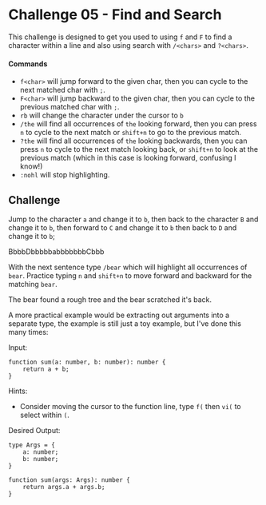 # Challenge 05 - Find and Search

This challenge is designed to get you used to using `f` and `F` to find a character within a line and also using search with `/<chars>` and `?<chars>`.

#### Commands

* `f<char>` will jump forward to the given char, then you can cycle to the next matched char with `;`.
* `F<char>` will jump backward to the given char, then you can cycle to the previous matched char with `;`.
* `rb` will change the character under the cursor to `b`
* `/the` will find all occurrences of `the` looking forward, then you can press `n` to cycle to the next match or `shift+n` to go to the previous match.
* `?the` will find all occurrences of `the` looking backwards, then you can press `n` to cycle to the next match looking back, or `shift+n` to look at the previous match (which in this case is looking forward, confusing I know!)
* `:nohl` will stop highlighting.

## Challenge

Jump to the character `a` and change it to `b`, then back to the character `B` and change it to `b`, then forward to `C` and change it to `b` then back to `D` and change it to `b`;

BbbbDbbbbbabbbbbbbCbbb

With the next sentence type `/bear` which will highlight all occurrences of `bear`.  Practice typing `n` and `shift+n` to move forward and backward for the matching `bear`.

The bear found a rough tree and the bear scratched it's back.

A more practical example would be extracting out arguments into a separate type, the example is still just a toy example, but I've done this many times:

Input:

```
function sum(a: number, b: number): number {
    return a + b;
}
```

Hints:
* Consider moving the cursor to the function line, type `f(` then `vi(` to select within `(`.

Desired Output:

```
type Args = {
    a: number;
    b: number;
}

function sum(args: Args): number {
    return args.a + args.b;
}
```